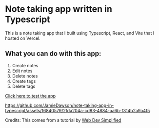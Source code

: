 # Note taking app written in Typescript

This is a note taking app that I built using Typescript, React, and Vite that I hosted on Vercel.

## What you can do with this app:

1. Create notes
2. Edit notes
3. Delete notes
4. Create tags
5. Delete tags

[Click here to test the app](https://note-taking-app-in-typescript-alr5.vercel.app/)

https://github.com/JamieDawson/note-taking-app-in-typescript/assets/16840579/2fda204a-cd83-4884-aa6b-f314b2a9a4f5

Credits: This comes from a tutorial by [Web Dev Simplified](https://www.youtube.com/watch?v=j898RGRw0b4)
